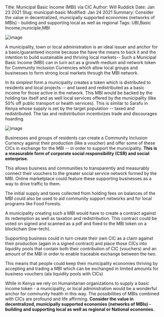 Title: Municipal Basic Income (MBI) via CIC
Author: Will Ruddick
Date: Jan 23 2021
Slug: municipal-basic
Modified: Jan 24 2021
Summary: Consider the value in decentralized, municipally supported economies (networks of MBIs) - building and supporting local as well as regional
Tags: UBI,Basic Income,municiple,MBI

![image](/images/blog/municipal-basic1.webp)

A municipality, town or local administration is an ideal issuer and
anchor for a basic/guaranteed income because the have the means to back
it and the intention to build sustainable and thriving local markets--
Such a Municipal Basic Income (MBI) can in turn act as a growth medium
and network token for Community Inclusion Currencies which allow local
groups and businesses to form strong local markets through the MBI
network.

In its simplest form a municipality creates a token which is distributed
to residents and local projects -- and taxed and redistributed as a
basic income for those active in the network. This MBI would be backed
by the holding tax itself and as well local services offered by the
municipality (like 50% off public transport or health services). This is
similar to Sarafu in Kenya whose supply is set by the target population
-- taxed and redistributed. The tax and redistribution incentivizes
trade and discourages hoarding.

![image](/images/blog/municipal-basic47.webp)

Businesses and groups of residents can create a Community Inclusion
Currency against their production (like a voucher) and offer some of
these CICs in exchange for the MBI -- in order to support the
municipality. **This is a measurable form of corporate social
responsibility (CSR) and social enterprise.**

This allows business and communities to transparently and measurably
connect their vouchers to the greater social service network formed by
the MBI. Online marketplace could feature these supporting businesses as
a way to drive traffic to them.

The initial supply and taxes collected from holding fees on balances of
the MBI could also be used to aid community support networks and for
local programs like Food Forests.

A municipality creating such a MBI would have to create a contract
against its redemption as well as taxation and redistribution. This
contract could be voted on signed and scanned as a pdf and fixed to the
MBI token on a blockchain (low-tech).

Supporting business could in turn create their own CIC as a claim
against their production (again in a signed contract) and place those
CICs into liquidity pools that contain both their contribution of CIC
(vouchers) and an amount of the MBI in order to enable traceable
exchange between the two.

This means that people could keep their municipality economies thriving
by accepting and trading a MBI which can be exchanged in limited amounts
for business vouchers (ala liquidity pools with CICs)

While in Kenya we rely on Humanitarian organizations to supply a basic
income token - a municipality, or local administration would be a
wonderful anchor for community health in this way. The possibilities of
MBIs combined with CICs are profound and life affirming. **Consider the
value in decentralized, municipally supported economies (networks of
MBIs) - building and supporting local as well as regional or National
economies.**
